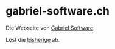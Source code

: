 # gabriel-software.ch

Die Webseite von [Gabriel Software](http://gabriel-software.ch).

Löst die [bisherige](https://github.com/barbalex/gs) ab.
